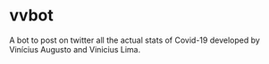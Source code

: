 # vvbot
A bot to post on twitter all the actual stats of Covid-19 developed by Vinícius Augusto and Vinicius Lima.
